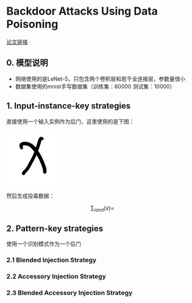 # Backdoor Attacks Using Data Poisoning

[论文链接](https://arxiv.org/abs/1712.05526)

## 0. 模型说明

* 网络使用的是LeNet-5，只包含两个卷积层和若干全连接层，参数量很小
* 数据集使用的mnist手写数据集（训练集：60000  测试集：10000）

## 1. Input-instance-key strategies

直接使用一个输入实例作为后门，这里使用的是下图：

![x](./img/x.jpg)

然后生成投毒数据：

$$\sum_{rand}(x) = $$

## 2. Pattern-key strategies

使用一个识别模式作为一个后门

### 2.1 Blended Injection Strategy

### 2.2 Accessory Injection Strategy

### 2.3 Blended Accessory Injection Strategy

